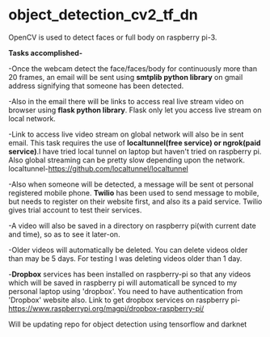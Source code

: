 # object_detection_cv2_tf_dn

OpenCV is used to detect faces or full body on raspberry pi-3.

**Tasks accomplished-**

-Once the webcam detect the face/faces/body for continuously more than 20 frames, an email will be sent using **smtplib python library** on gmail address signifying that someone has been detected.


-Also in the email there will be links to access real live stream video on browser using **flask python library**. Flask only let you access live stream on local network.

-Link to access live video stream on global network will also be in sent email. This task requires the use of **localtunnel(free service) or ngrok(paid service)**.I have tried local tunnel on laptop but haven't tried on raspberry pi. Also global streaming can be pretty slow depending upon the network. localtunnel-https://github.com/localtunnel/localtunnel

-Also when someone will be detected, a message will be sent ot personal registered mobile phone. **Twilio** has been used to send message to mobile, but needs to register on their website first, and also its a paid service. Twilio gives trial account to test their services.

-A video will also be saved in a directory on raspberry pi(with current date and time), so as to see it later-on.

-Older videos will automatically be deleted. You can delete videos older than may be 5 days. For testing I was deleting videos older than 1 day.

-**Dropbox** services has been installed on raspberry-pi so that any videos which will be saved in raspberry pi will automaticall be synced to my personal laptop using 'dropbox'. You need to have authentication from 'Dropbox' website also. Link to get dropbox services on raspberry pi- https://www.raspberrypi.org/magpi/dropbox-raspberry-pi/




Will be updating repo for object detection using tensorflow and darknet
